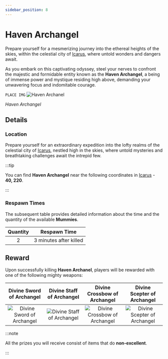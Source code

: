 ```yaml
---
sidebar_position: 8
---
```


# Haven Archangel

Prepare yourself for a mesmerizing journey into the ethereal heights of the skies, within the celestial city of [Icarus](/maps/icarus), where untold wonders and dangers await.

As you embark on this captivating odyssey, steel your nerves to confront the majestic and formidable entity known as the **Haven Archangel**, a being of immense power and mystique residing high above, demanding your unwavering focus and indomitable courage.

`PLACE IMG`
![Haven Archanel](/img/monsters/special/others/hydra.jpg)

_Haven Archangel_

## Details

### Location

Prepare yourself for an extraordinary expedition into the lofty realms of the celestial city of [Icarus](/maps/icarus), nestled high in the skies, where untold mysteries and breathtaking challenges await the intrepid few.

:::tip

You can find **Haven Archangel** near the following coordinates in [Icarus](/maps/icarus) - **40, 220**.

:::

### Respawn Times

The subsequent table provides detailed information about the time and the quantity of the available **Mummies**.

| Quantity |      Respawn Time      |
| :------: | :--------------------: |
|    2     | 3 minutes after killed |

## Reward

Upon successfully killing **Haven Archanel**, players will be rewarded with one of the following mighty weapons:

|                       Divine Sword of Archangel                        |                      Divine Staff of Archangel                      |                       Divine Crossbow of Archangel                       |                          Divine Scepter of Archangel                          |
| :--------------------------------------------------------------------: | :-----------------------------------------------------------------: | :----------------------------------------------------------------------: | :---------------------------------------------------------------------------: |
| ![Divine Sword of Archangel](/img/items/swords/sword-of-archangel.png) | ![Divine Staff of Archangel](/img/items/staffs/archangel-staff.png) | ![Divine Crossbow of Archangel ](/img/items/bows/archangel-crossbow.png) | ![Divine Scepter of Archangel ](/img/items/scepters/scepter-of-archangel.png) |

:::note

All the prizes you will receive consist of items that do **non-excellent**.

:::

